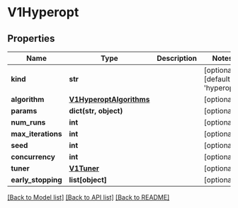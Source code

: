 # V1Hyperopt

## Properties
Name | Type | Description | Notes
------------ | ------------- | ------------- | -------------
**kind** | **str** |  | [optional] [default to 'hyperopt']
**algorithm** | [**V1HyperoptAlgorithms**](V1HyperoptAlgorithms.md) |  | [optional] 
**params** | **dict(str, object)** |  | [optional] 
**num_runs** | **int** |  | [optional] 
**max_iterations** | **int** |  | [optional] 
**seed** | **int** |  | [optional] 
**concurrency** | **int** |  | [optional] 
**tuner** | [**V1Tuner**](V1Tuner.md) |  | [optional] 
**early_stopping** | **list[object]** |  | [optional] 

[[Back to Model list]](../README.md#documentation-for-models) [[Back to API list]](../README.md#documentation-for-api-endpoints) [[Back to README]](../README.md)



